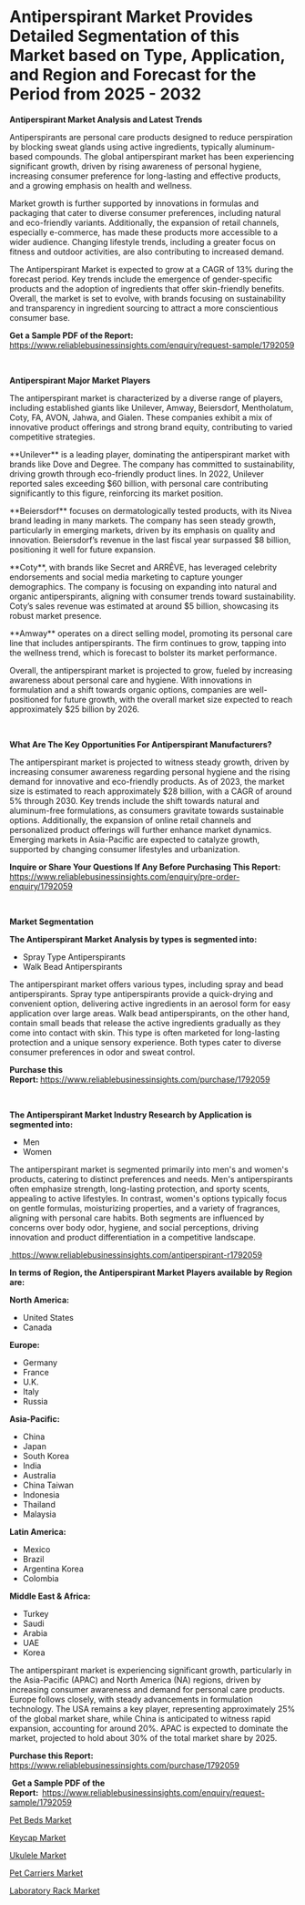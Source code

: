 <p><h1>Antiperspirant Market Provides Detailed Segmentation of this Market based on Type, Application, and Region and Forecast for the Period from 2025 - 2032</h1></p><p><strong>Antiperspirant Market Analysis and Latest Trends</strong></p>
<p><p>Antiperspirants are personal care products designed to reduce perspiration by blocking sweat glands using active ingredients, typically aluminum-based compounds. The global antiperspirant market has been experiencing significant growth, driven by rising awareness of personal hygiene, increasing consumer preference for long-lasting and effective products, and a growing emphasis on health and wellness.</p><p>Market growth is further supported by innovations in formulas and packaging that cater to diverse consumer preferences, including natural and eco-friendly variants. Additionally, the expansion of retail channels, especially e-commerce, has made these products more accessible to a wider audience. Changing lifestyle trends, including a greater focus on fitness and outdoor activities, are also contributing to increased demand.</p><p>The Antiperspirant Market is expected to grow at a CAGR of 13% during the forecast period. Key trends include the emergence of gender-specific products and the adoption of ingredients that offer skin-friendly benefits. Overall, the market is set to evolve, with brands focusing on sustainability and transparency in ingredient sourcing to attract a more conscientious consumer base.</p></p>
<p><strong>Get a Sample PDF of the Report:&nbsp;</strong> <a href="https://www.reliablebusinessinsights.com/enquiry/request-sample/1792059?utm_campaign=1106&utm_medium=2&utm_source=Github&utm_content=ia&utm_term=08022025&utm_id=antiperspirant">https://www.reliablebusinessinsights.com/enquiry/request-sample/1792059</a></p>
<p>&nbsp;</p>
<p><strong>Antiperspirant Major Market Players</strong></p>
<p><p>The antiperspirant market is characterized by a diverse range of players, including established giants like Unilever, Amway, Beiersdorf, Mentholatum, Coty, FA, AVON, Jahwa, and Gialen. These companies exhibit a mix of innovative product offerings and strong brand equity, contributing to varied competitive strategies.</p><p>**Unilever** is a leading player, dominating the antiperspirant market with brands like Dove and Degree. The company has committed to sustainability, driving growth through eco-friendly product lines. In 2022, Unilever reported sales exceeding $60 billion, with personal care contributing significantly to this figure, reinforcing its market position.</p><p>**Beiersdorf** focuses on dermatologically tested products, with its Nivea brand leading in many markets. The company has seen steady growth, particularly in emerging markets, driven by its emphasis on quality and innovation. Beiersdorf’s revenue in the last fiscal year surpassed $8 billion, positioning it well for future expansion.</p><p>**Coty**, with brands like Secret and ARRÊVE, has leveraged celebrity endorsements and social media marketing to capture younger demographics. The company is focusing on expanding into natural and organic antiperspirants, aligning with consumer trends toward sustainability. Coty’s sales revenue was estimated at around $5 billion, showcasing its robust market presence.</p><p>**Amway** operates on a direct selling model, promoting its personal care line that includes antiperspirants. The firm continues to grow, tapping into the wellness trend, which is forecast to bolster its market performance.</p><p>Overall, the antiperspirant market is projected to grow, fueled by increasing awareness about personal care and hygiene. With innovations in formulation and a shift towards organic options, companies are well-positioned for future growth, with the overall market size expected to reach approximately $25 billion by 2026.</p></p>
<p>&nbsp;</p>
<p><strong>What Are The Key Opportunities For Antiperspirant Manufacturers?</strong></p>
<p><p>The antiperspirant market is projected to witness steady growth, driven by increasing consumer awareness regarding personal hygiene and the rising demand for innovative and eco-friendly products. As of 2023, the market size is estimated to reach approximately $28 billion, with a CAGR of around 5% through 2030. Key trends include the shift towards natural and aluminum-free formulations, as consumers gravitate towards sustainable options. Additionally, the expansion of online retail channels and personalized product offerings will further enhance market dynamics. Emerging markets in Asia-Pacific are expected to catalyze growth, supported by changing consumer lifestyles and urbanization.</p></p>
<p><strong>Inquire or Share Your Questions If Any Before Purchasing This Report:</strong> <a href="https://www.reliablebusinessinsights.com/enquiry/pre-order-enquiry/1792059?utm_campaign=1106&utm_medium=2&utm_source=Github&utm_content=ia&utm_term=08022025&utm_id=antiperspirant">https://www.reliablebusinessinsights.com/enquiry/pre-order-enquiry/1792059</a></p>
<p>&nbsp;</p>
<p><strong>Market Segmentation</strong></p>
<p><strong>The Antiperspirant Market Analysis by types is segmented into:</strong></p>
<p><ul><li>Spray Type Antiperspirants</li><li>Walk Bead Antiperspirants</li></ul></p>
<p><p>The antiperspirant market offers various types, including spray and bead antiperspirants. Spray type antiperspirants provide a quick-drying and convenient option, delivering active ingredients in an aerosol form for easy application over large areas. Walk bead antiperspirants, on the other hand, contain small beads that release the active ingredients gradually as they come into contact with skin. This type is often marketed for long-lasting protection and a unique sensory experience. Both types cater to diverse consumer preferences in odor and sweat control.</p></p>
<p><strong>Purchase this Report:&nbsp;</strong><a href="https://www.reliablebusinessinsights.com/purchase/1792059?utm_campaign=1106&utm_medium=2&utm_source=Github&utm_content=ia&utm_term=08022025&utm_id=antiperspirant">https://www.reliablebusinessinsights.com/purchase/1792059</a></p>
<p>&nbsp;</p>
<p><strong>The Antiperspirant Market Industry Research by Application is segmented into:</strong></p>
<p><ul><li>Men</li><li>Women</li></ul></p>
<p><p>The antiperspirant market is segmented primarily into men's and women's products, catering to distinct preferences and needs. Men's antiperspirants often emphasize strength, long-lasting protection, and sporty scents, appealing to active lifestyles. In contrast, women's options typically focus on gentle formulas, moisturizing properties, and a variety of fragrances, aligning with personal care habits. Both segments are influenced by concerns over body odor, hygiene, and social perceptions, driving innovation and product differentiation in a competitive landscape.</p></p>
<p><a href="https://www.reliablebusinessinsights.com/antiperspirant-r1792059?utm_campaign=1106&utm_medium=2&utm_source=Github&utm_content=ia&utm_term=08022025&utm_id=antiperspirant">&nbsp;https://www.reliablebusinessinsights.com/antiperspirant-r1792059</a></p>
<p><strong>In terms of Region, the Antiperspirant Market Players available by Region are:</strong></p>
<p>
    <p> <strong> North America: </strong>
        <ul>
            <li>United States</li>
            <li>Canada</li>
        </ul>
        </p> 
    <p> <strong> Europe: </strong>
        <ul>
            <li>Germany</li>
            <li>France</li>
            <li>U.K.</li>
            <li>Italy</li>
            <li>Russia</li>
        </ul>
        </p> 
    <p> <strong> Asia-Pacific: </strong>
        <ul>
            <li>China</li>
            <li>Japan</li>
            <li>South Korea</li>
            <li>India</li>
            <li>Australia</li>
            <li>China Taiwan</li>
            <li>Indonesia</li>
            <li>Thailand</li>
            <li>Malaysia</li>
        </ul>
        </p> 
    <p> <strong> Latin America: </strong>
        <ul>
            <li>Mexico</li>
            <li>Brazil</li>
            <li>Argentina Korea</li>
            <li>Colombia</li>
        </ul>
        </p> 
    <p> <strong> Middle East & Africa: </strong>
        <ul>
            <li>Turkey</li>
            <li>Saudi</li>
            <li>Arabia</li>
            <li>UAE</li>
            <li>Korea</li>
        </ul>
    </p>
    </p>
<p><p>The antiperspirant market is experiencing significant growth, particularly in the Asia-Pacific (APAC) and North America (NA) regions, driven by increasing consumer awareness and demand for personal care products. Europe follows closely, with steady advancements in formulation technology. The USA remains a key player, representing approximately 25% of the global market share, while China is anticipated to witness rapid expansion, accounting for around 20%. APAC is expected to dominate the market, projected to hold about 30% of the total market share by 2025.</p></p>
<p><strong>Purchase this Report: </strong><a href="https://www.reliablebusinessinsights.com/purchase/1792059?utm_campaign=1106&utm_medium=2&utm_source=Github&utm_content=ia&utm_term=08022025&utm_id=antiperspirant">https://www.reliablebusinessinsights.com/purchase/1792059</a></p>
<p>&nbsp;<strong>Get a Sample PDF of the Report:&nbsp;&nbsp;</strong><a href="https://www.reliablebusinessinsights.com/enquiry/request-sample/1792059?utm_campaign=1106&utm_medium=2&utm_source=Github&utm_content=ia&utm_term=08022025&utm_id=antiperspirant">https://www.reliablebusinessinsights.com/enquiry/request-sample/1792059</a></p>
<p><strong></strong></p>
<p><p><a href="https://github.com/rianttegang/Market-Research-Report-List-1/blob/main/pet-beds-market.md?utm_campaign=1106&utm_medium=2&utm_source=Github&utm_content=ia&utm_term=08022025&utm_id=antiperspirant">Pet Beds Market</a></p><p><a href="https://github.com/erobbyelhaw9/Market-Research-Report-List-1/blob/main/keycap-market.md?utm_campaign=1106&utm_medium=2&utm_source=Github&utm_content=ia&utm_term=08022025&utm_id=antiperspirant">Keycap Market</a></p><p><a href="https://github.com/aqharimbugua3/Market-Research-Report-List-1/blob/main/ukulele-market.md?utm_campaign=1106&utm_medium=2&utm_source=Github&utm_content=ia&utm_term=08022025&utm_id=antiperspirant">Ukulele Market</a></p><p><a href="https://github.com/vengatsabibu/Market-Research-Report-List-1/blob/main/pet-carriers-market.md?utm_campaign=1106&utm_medium=2&utm_source=Github&utm_content=ia&utm_term=08022025&utm_id=antiperspirant">Pet Carriers Market</a></p><p><a href="https://github.com/sefathlehki/Market-Research-Report-List-1/blob/main/laboratory-rack-market.md?utm_campaign=1106&utm_medium=2&utm_source=Github&utm_content=ia&utm_term=08022025&utm_id=antiperspirant">Laboratory Rack Market</a></p></p>